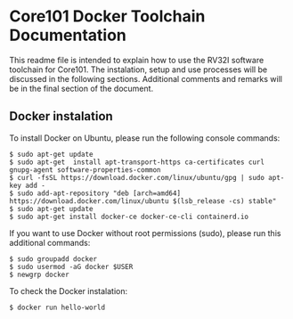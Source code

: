 # Core101 Docker Toolchain Documentation
This readme file is intended to explain how to use the RV32I software toolchain for Core101. The instalation, setup and use processes will be discussed in the following sections. Additional comments and remarks will be in the final section of the document.

## Docker instalation
To install Docker on Ubuntu, please run the following console commands:

	$ sudo apt-get update
	$ sudo apt-get 	install apt-transport-https ca-certificates curl gnupg-agent software-properties-common
    $ curl -fsSL https://download.docker.com/linux/ubuntu/gpg | sudo apt-key add -
    $ sudo add-apt-repository "deb [arch=amd64] https://download.docker.com/linux/ubuntu $(lsb_release -cs) stable"
    $ sudo apt-get update
    $ sudo apt-get install docker-ce docker-ce-cli containerd.io

If you want to use Docker without root permissions (sudo), please run this additional commands:

    $ sudo groupadd docker
    $ sudo usermod -aG docker $USER
    $ newgrp docker

To check the Docker instalation:

	$ docker run hello-world
